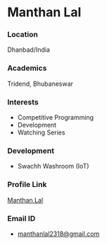 # Manthan Lal

### Location

Dhanbad/India

### Academics
Tridend, Bhubaneswar

### Interests

- Competitive Programming
- Development
- Watching Series

### Development

- Swachh Washroom (IoT)

### Profile Link

[Manthan Lal](https://github.com/manthanlal)

### Email ID

- manthanlal2318@gmail.com
